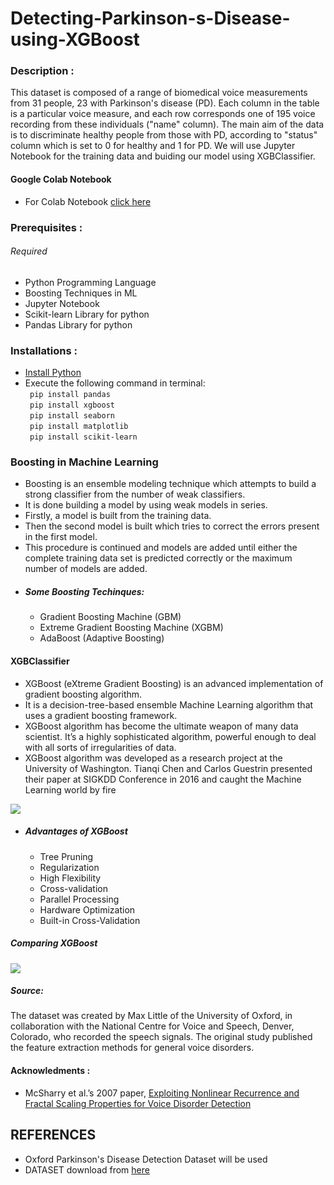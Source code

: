 # Detecting-Parkinson-s-Disease-using-XGBoost
### Description :
This dataset is composed of a range of biomedical voice measurements from 31 people, 23 with Parkinson's disease (PD). Each column in the
table is a particular voice measure, and each row corresponds one of 195 voice recording from these individuals ("name" column). The main 
aim of the data is to discriminate healthy people from those with PD, according to "status" column which is set to 0 for healthy and 1 for PD.
We will use Jupyter Notebook for the training data and buiding our model using XGBClassifier. 

#### Google Colab Notebook
  - For Colab Notebook [click here](https://colab.research.google.com/drive/1qEi6pUQ1Jk-v8VNaPKuuQu-GPw3J4Y_R?usp=sharing)

### Prerequisites :
  ###### Required 
  - Python Programming Language 
  - Boosting Techniques in ML 
  - Jupyter Notebook
  - Scikit-learn Library for python
  - Pandas Library for python
  
### Installations :
- [Install Python](https://www.python.org/downloads/)<br/>
- Execute the following command in terminal: <br/>
` pip install pandas` <br/>
` pip install xgboost` <br/>
` pip install seaborn` <br/>
` pip install matplotlib` <br/>
` pip install scikit-learn` <br/>


### Boosting in Machine Learning
- Boosting is an ensemble modeling technique which attempts to build a strong classifier from the number of weak classifiers.
- It is done building a model by using weak models in series. 
- Firstly, a model is built from the training data.
- Then the second model is built which tries to correct the errors present in the first model. 
- This procedure is continued and models are added until either the complete training data set is predicted correctly or the maximum number of models are added.
- ##### Some Boosting Techinques:
    - Gradient Boosting Machine (GBM)
    - Extreme Gradient Boosting Machine (XGBM)
    - AdaBoost (Adaptive Boosting)
    
#### XGBClassifier 
- XGBoost (eXtreme Gradient Boosting) is an advanced implementation of gradient boosting algorithm.
- It is a decision-tree-based ensemble Machine Learning algorithm that uses a gradient boosting framework. 
- XGBoost algorithm has become the ultimate weapon of many data scientist. It’s a highly sophisticated algorithm, powerful enough to deal
with all sorts of irregularities of data.
- XGBoost algorithm was developed as a research project at the University of Washington. Tianqi Chen and Carlos Guestrin presented their 
paper at SIGKDD Conference in 2016 and caught the Machine Learning world by fire

![](https://miro.medium.com/max/700/1*FLshv-wVDfu-i54OqvZdHg.png)

- ##### Advantages of XGBoost
  - Tree Pruning
  - Regularization
  - High Flexibility
  - Cross-validation
  - Parallel Processing
  - Hardware Optimization
  - Built-in Cross-Validation

##### Comparing XGBoost 
![](https://miro.medium.com/max/700/1*U72CpSTnJ-XTjCisJqCqLg.jpeg)

##### Source:

The dataset was created by Max Little of the University of Oxford, in 
collaboration with the National Centre for Voice and Speech, Denver, 
Colorado, who recorded the speech signals. The original study published the 
feature extraction methods for general voice disorders.

#### Acknowledments :
- McSharry et al.’s 2007 paper, [Exploiting Nonlinear Recurrence and Fractal Scaling Properties for Voice Disorder Detection](https://arxiv.org/abs/0707.0086)

## REFERENCES 
- Oxford Parkinson's Disease Detection Dataset will be used
- DATASET download from [here](https://www.kaggle.com/nidaguler/parkinsons-data-set)
